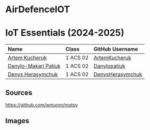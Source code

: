 # AirDefenceIOT

# IoT Essentials (2024-2025)

| Name                                  | Class   | GitHub Username                 |
|:--------------------------------------|:--------|:--------------------------------|
| [Artem Kucheruk](mailto:r1026280@student.thomasmore.be) | 1 ACS 02 | [ArtemKucheruk](https://github.com/ArtemKucheruk) |
| [Danylo-Makari Patiuk](mailto:r1028011@student.thoamsmore.be) | 1 ACS 02 | [Danylopatiuk](https://github.com/Danylopatiuk) |
| [Denys Herasymchuk](mailto:r1018334@student.thomasmore.be) | 1 ACS 02 | [DenysHerasymchuk](https://github.com/DenysHerasymchuk) |


## Sources
https://github.com/wmuron/motpy


## Images
